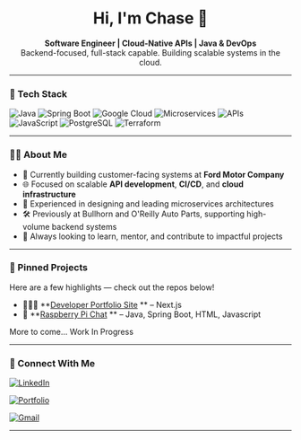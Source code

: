 <h1 align="center">Hi, I'm Chase 👋</h1>

<p align="center">
  <b>Software Engineer | Cloud-Native APIs | Java & DevOps</b><br>
  Backend-focused, full-stack capable. Building scalable systems in the cloud.
</p>

---

### 🧰 Tech Stack

![Java](https://img.shields.io/badge/Java-ED8B00?style=for-the-badge&logo=java&logoColor=white)
![Spring Boot](https://img.shields.io/badge/Spring_Boot-6DB33F?style=for-the-badge&logo=spring-boot&logoColor=white)
![Google Cloud](https://img.shields.io/badge/Google%20Cloud-4285F4?style=for-the-badge&logo=google-cloud&logoColor=white)
![Microservices](https://img.shields.io/badge/Microservices-informational?style=for-the-badge&color=blue)
![APIs](https://img.shields.io/badge/APIs-critical?style=for-the-badge&color=success)
![JavaScript](https://img.shields.io/badge/JavaScript-F7DF1E?style=for-the-badge&logo=javascript&logoColor=black)
![PostgreSQL](https://img.shields.io/badge/PostgreSQL-336791?style=for-the-badge&logo=postgresql&logoColor=white)
![Terraform](https://img.shields.io/badge/Terraform-623CE4?style=for-the-badge&logo=terraform&logoColor=white)

---

### 👨‍💻 About Me

- 🏢 Currently building customer-facing systems at **Ford Motor Company**
- 🌐 Focused on scalable **API development**, **CI/CD**, and **cloud infrastructure**
- 🧱 Experienced in designing and leading microservices architectures
- 🛠 Previously at Bullhorn and O'Reilly Auto Parts, supporting high-volume backend systems
- 🤝 Always looking to learn, mentor, and contribute to impactful projects

---

### 📌 Pinned Projects

Here are a few highlights — check out the repos below!

- 👨🏻‍💻 **[Developer Portfolio Site](https://github.com/chasedickerson/portfolio) ** – Next.js
- 🥧 **[Raspberry Pi Chat](https://github.com/chasedickerson/raspberry-pi-chat-java) ** – Java, Spring Boot, HTML, Javascript


More to come... Work In Progress

---

### 🔗 Connect With Me

[![LinkedIn](https://img.shields.io/badge/LinkedIn-0A66C2?style=for-the-badge&logo=linkedin&logoColor=white)](https://www.linkedin.com/in/chasedickerson-cs)

[![Portfolio](https://img.shields.io/badge/Website-000000?style=for-the-badge&logo=About.me&logoColor=white)](https://chasedickerson.vercel.app)

[![Gmail](https://img.shields.io/badge/Email-D14836?style=for-the-badge&logo=gmail&logoColor=white)](mailto:chasedickerson232@gmail.com)

---

